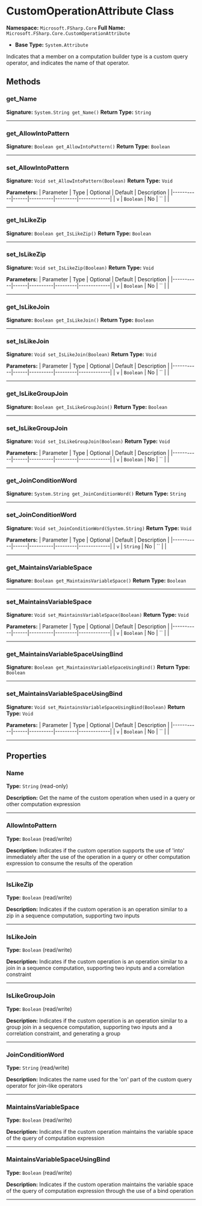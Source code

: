 # CustomOperationAttribute Class

**Namespace:** `Microsoft.FSharp.Core`
**Full Name:** `Microsoft.FSharp.Core.CustomOperationAttribute`
- **Base Type:** `System.Attribute`

Indicates that a member on a computation builder type is a custom query operator,
 and indicates the name of that operator.

## Methods

### get_Name

**Signature:** `System.String get_Name()`
**Return Type:** `String`

---

### get_AllowIntoPattern

**Signature:** `Boolean get_AllowIntoPattern()`
**Return Type:** `Boolean`

---

### set_AllowIntoPattern

**Signature:** `Void set_AllowIntoPattern(Boolean)`
**Return Type:** `Void`

**Parameters:**
| Parameter | Type | Optional | Default | Description |
|-----------|------|----------|---------|-------------|
| `v` | `Boolean` | No | `` |  |

---

### get_IsLikeZip

**Signature:** `Boolean get_IsLikeZip()`
**Return Type:** `Boolean`

---

### set_IsLikeZip

**Signature:** `Void set_IsLikeZip(Boolean)`
**Return Type:** `Void`

**Parameters:**
| Parameter | Type | Optional | Default | Description |
|-----------|------|----------|---------|-------------|
| `v` | `Boolean` | No | `` |  |

---

### get_IsLikeJoin

**Signature:** `Boolean get_IsLikeJoin()`
**Return Type:** `Boolean`

---

### set_IsLikeJoin

**Signature:** `Void set_IsLikeJoin(Boolean)`
**Return Type:** `Void`

**Parameters:**
| Parameter | Type | Optional | Default | Description |
|-----------|------|----------|---------|-------------|
| `v` | `Boolean` | No | `` |  |

---

### get_IsLikeGroupJoin

**Signature:** `Boolean get_IsLikeGroupJoin()`
**Return Type:** `Boolean`

---

### set_IsLikeGroupJoin

**Signature:** `Void set_IsLikeGroupJoin(Boolean)`
**Return Type:** `Void`

**Parameters:**
| Parameter | Type | Optional | Default | Description |
|-----------|------|----------|---------|-------------|
| `v` | `Boolean` | No | `` |  |

---

### get_JoinConditionWord

**Signature:** `System.String get_JoinConditionWord()`
**Return Type:** `String`

---

### set_JoinConditionWord

**Signature:** `Void set_JoinConditionWord(System.String)`
**Return Type:** `Void`

**Parameters:**
| Parameter | Type | Optional | Default | Description |
|-----------|------|----------|---------|-------------|
| `v` | `String` | No | `` |  |

---

### get_MaintainsVariableSpace

**Signature:** `Boolean get_MaintainsVariableSpace()`
**Return Type:** `Boolean`

---

### set_MaintainsVariableSpace

**Signature:** `Void set_MaintainsVariableSpace(Boolean)`
**Return Type:** `Void`

**Parameters:**
| Parameter | Type | Optional | Default | Description |
|-----------|------|----------|---------|-------------|
| `v` | `Boolean` | No | `` |  |

---

### get_MaintainsVariableSpaceUsingBind

**Signature:** `Boolean get_MaintainsVariableSpaceUsingBind()`
**Return Type:** `Boolean`

---

### set_MaintainsVariableSpaceUsingBind

**Signature:** `Void set_MaintainsVariableSpaceUsingBind(Boolean)`
**Return Type:** `Void`

**Parameters:**
| Parameter | Type | Optional | Default | Description |
|-----------|------|----------|---------|-------------|
| `v` | `Boolean` | No | `` |  |

---

## Properties

### Name

**Type:** `String` (read-only)

**Description:** Get the name of the custom operation when used in a query or other computation expression

---

### AllowIntoPattern

**Type:** `Boolean` (read/write)

**Description:** Indicates if the custom operation supports the use of 'into' immediately after the use of the operation in a query or other computation expression to consume the results of the operation

---

### IsLikeZip

**Type:** `Boolean` (read/write)

**Description:** Indicates if the custom operation is an operation similar to a zip in a sequence computation, supporting two inputs

---

### IsLikeJoin

**Type:** `Boolean` (read/write)

**Description:** Indicates if the custom operation is an operation similar to a join in a sequence computation, supporting two inputs and a correlation constraint

---

### IsLikeGroupJoin

**Type:** `Boolean` (read/write)

**Description:** Indicates if the custom operation is an operation similar to a group join in a sequence computation, supporting two inputs and a correlation constraint, and generating a group

---

### JoinConditionWord

**Type:** `String` (read/write)

**Description:** Indicates the name used for the 'on' part of the custom query operator for join-like operators

---

### MaintainsVariableSpace

**Type:** `Boolean` (read/write)

**Description:** Indicates if the custom operation maintains the variable space of the query of computation expression

---

### MaintainsVariableSpaceUsingBind

**Type:** `Boolean` (read/write)

**Description:** Indicates if the custom operation maintains the variable space of the query of computation expression through the use of a bind operation

---
